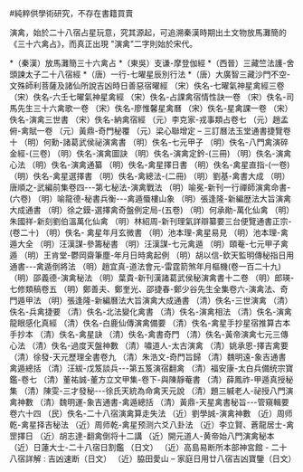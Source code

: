 #純粹供學術研究，不存在書籍買賣

演禽，始於二十八宿占星玩意，究其源起，可追溯秦漢時期出土文物放馬灘簡的《三十六禽占》，而真正出現 "演禽"二字則始於宋代。

*（秦漢）放馬灘簡三十六禽占
*（東吳）支谦-摩登伽經
*（西晉）三藏竺法護-舍頭諫太子二十八宿經
*（唐）一行-七曜星辰別行法
*（唐）大廣智三藏沙門不空-文殊師利菩薩及諸仙所說吉凶時日善惡宿曜經
（宋）佚名-七曜氣神星禽經三卷
（宋）佚名-六壬七曜氣神星禽經
（宋）佚名-占課禽宿情性訣一卷
（宋）佚名-司馬先生三十六禽歌一卷
（宋）佚名-廖惟馨星禽曆
（宋）佚名-星禽課一卷
（宋）佚名-演禽三世書
（宋）佚名-納禽宿經
（元）李克家-戎事類占卷七
（元）趙孟俯-禽賦一卷
（元）黃鼎-奇門秘覆
（元）梁心聯增定 – 三訂曆法玉堂通書捷覽卷十
（明）何勳-諸葛武侯祕演禽書
（明）佚名-七元甲子
（明）佚名-八門禽演碎金經-(三卷)
（明）佚名-演禽圖訣
（明）佚名-演禽定鈐-(三冊)
（明）佚名-演禽心法
（明）佚名-演禽通纂
（明）佚名-禽星擇日書
（明）佚名-禽星直指-(一卷)
（明）佚名-禽星選擇書
（明）佚名-禽總法-(二冊)
（明）劉基-禽書大成
（明）唐順之-武編前集卷四---第七秘法-演禽戰法
（明）喻冕-新刊一行禪師演禽命書-(六卷)
（明）喻龍德-秘書兵衡---禽遁蜃樓山象
（明）張逢隆-新編歴法大旨演禽大成通書
（明）徐之鏌-選擇禽奇盤例定局-(五卷)
（明）何承勛-萬化仙禽
（明）朱國祥-新刻劉伯溫萬化仙禽
（明）林紹周-新刊理氣詳辯纂要三台便覽通書正宗-(卷二十)
（明）佚名- 禽星年月玄微書
（明）池本理-禽星易見
（明）池本理-禽遁大全
（明）汪漢謀-參籌秘書
（明）汪漢謀-七元禽遁
（明）頤菴-七元甲子禽遁
（明）王肯堂-鬱岡齋筆塵-年月日時禽起例
（明）胡以信-欽天監明傳秘指日用通書---禽遁倒將法
（明）趙宜真-道法會元-雷霆箭煞年月樞機(卷一百二十九)
（明）邵義德-演禽秘法
（明）葉貴-新刊漢諸葛武侯秘演禽書十二卷
（明）郎瑛-七修類稿卷五
（明）鄭善夫、鄭奎光、邵捷春-鄭少谷先生全集卷六-演禽法、奇門遁甲法
（明）張逢隆-新編曆法大旨演禽大成通書 
（清）佚名-三世演禽
（清）佚名-兵禽捷要
（清）佚名-北法變化禽書
（清）佚名-演禽相法
（清）佚名-演禽龍眼感化真經
（清）佚名-白鹿仙傳演禽備要
（清）佚名-禽星手抄星宿推算古本手抄本
（清）佚名-禽星訣
（清）佚名-禽書奇門
（清）佚名-黃帝演禽七元三傳心法
（清）佚名-過度天盤神數
（清）嘯道人-太古演禽
（清）姚承恩-擇吉禽要
（清）徐發-天元歷理全書卷九
（清）朱浩文-奇門旨歸
（清）魏明遠-象吉通書 禽遁總括
（清）汪紱-戊笈談兵---第五笈演宿翻禽
（清）福安康-太白兵備统宗寶鑑-卷七
（清）董祐誠-董方立文甲集-卷下-與陳靜菴書
（清）薛鳳祚-甲遁真授秘集
（清）陳雯-三才發秘---徐氏天統為命禽天元說
（清）題三緘老人-祕授八門演禽神數
（清）魏明運-象吉通書-禽遁總括
（清）黃鼎-天星禽書秘旨---管窺輯要卷六十四
（民）佚名-二十八宿演禽算走失法
（近）劉學誠-演禽神數
（近）周师乾-禽星择吉秘法
（近）周师乾-禽星预测六爻八卦法
（近）李立賢、蒼龍居士-禽罡擇日
（近）胡志達-翻禽倒将十二講
（近）開元道人-黄帝始八門演禽秘本
（近）日蓮大士-二十八宿日割鑑 （日文）
（近）高島易断所本部神宮館 - 二十八宿詳解 : 吉凶速断（日文）
（近）脇田愛山 – 家庭日用廿八宿吉凶寶鑒（日文）
